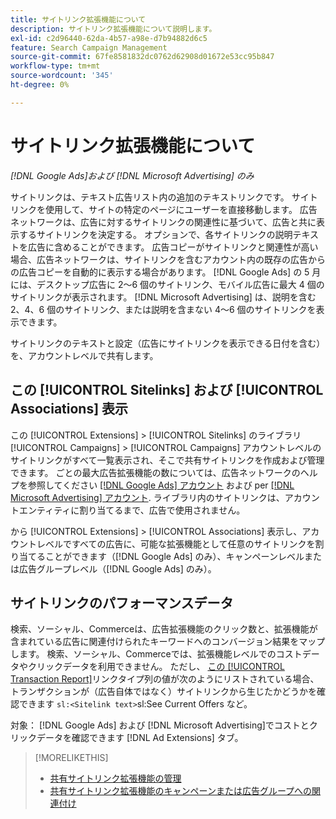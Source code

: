 ```yaml
---
title: サイトリンク拡張機能について
description: サイトリンク拡張機能について説明します。
exl-id: c2d96440-62da-4b57-a98e-d7b94882d6c5
feature: Search Campaign Management
source-git-commit: 67fe8581832dc0762d62908d01672e53cc95b847
workflow-type: tm+mt
source-wordcount: '345'
ht-degree: 0%

---
```


# サイトリンク拡張機能について

*[!DNL Google Ads]および [!DNL Microsoft Advertising] のみ*

サイトリンクは、テキスト広告リスト内の追加のテキストリンクです。 サイトリンクを使用して、サイトの特定のページにユーザーを直接移動します。 広告ネットワークは、広告に対するサイトリンクの関連性に基づいて、広告と共に表示するサイトリンクを決定する。 オプションで、各サイトリンクの説明テキストを広告に含めることができます。 広告コピーがサイトリンクと関連性が高い場合、広告ネットワークは、サイトリンクを含むアカウント内の既存の広告からの広告コピーを自動的に表示する場合があります。 [!DNL Google Ads] の 5 月には、デスクトップ広告に 2～6 個のサイトリンク、モバイル広告に最大 4 個のサイトリンクが表示されます。 [!DNL Microsoft Advertising] は、説明を含む 2、4、6 個のサイトリンク、または説明を含まない 4～6 個のサイトリンクを表示できます。

サイトリンクのテキストと設定（広告にサイトリンクを表示できる日付を含む）を、アカウントレベルで共有します。

## この [!UICONTROL Sitelinks] および [!UICONTROL Associations] 表示

この [!UICONTROL Extensions] > [!UICONTROL Sitelinks] のライブラリ [!UICONTROL Campaigns] > [!UICONTROL Campaigns] アカウントレベルのサイトリンクがすべて一覧表示され、そこで共有サイトリンクを作成および管理できます。 ごとの最大広告拡張機能の数については、広告ネットワークのヘルプを参照してください [[!DNL Google Ads] アカウント](https://support.google.com/google-ads/answer/6372658) および per [[!DNL Microsoft Advertising] アカウント](https://help.ads.microsoft.com/#apex/3/en/52001). ライブラリ内のサイトリンクは、アカウントエンティティに割り当てるまで、広告で使用されません。

から [!UICONTROL Extensions] > [!UICONTROL Associations] 表示し、アカウントレベルですべての広告に、可能な拡張機能として任意のサイトリンクを割り当てることができます（[!DNL Google Ads] のみ）、キャンペーンレベルまたは広告グループレベル（[!DNL Google Ads] のみ）。

## サイトリンクのパフォーマンスデータ

検索、ソーシャル、Commerceは、広告拡張機能のクリック数と、拡張機能が含まれている広告に関連付けられたキーワードへのコンバージョン結果をマップします。 検索、ソーシャル、Commerceでは、拡張機能レベルでのコストデータやクリックデータを利用できません。 ただし、 [この [!UICONTROL Transaction Report]](/help/search-social-commerce/reports/management/basic-advanced/transaction-report.md)リンクタイプ列の値が次のようにリストされている場合、トランザクションが（広告自体ではなく）サイトリンクから生じたかどうかを確認できます `sl:<Sitelink text>`sl:See Current Offers など。

対象： [!DNL Google Ads] および [!DNL Microsoft Advertising]でコストとクリックデータを確認できます [!DNL Ad Extensions] タブ。

>[!MORELIKETHIS]
>
>* [共有サイトリンク拡張機能の管理](sitelink-extension-manage.md)
>* [共有サイトリンク拡張機能のキャンペーンまたは広告グループへの関連付け](sitelink-extension-associate.md)
